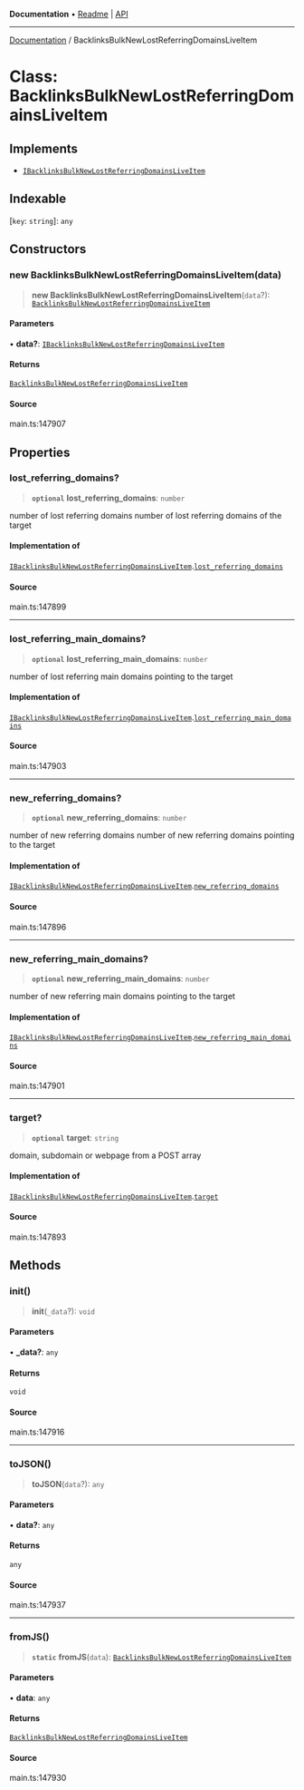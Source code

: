 **Documentation** • [Readme](../README.md) \| [API](../globals.md)

***

[Documentation](../README.md) / BacklinksBulkNewLostReferringDomainsLiveItem

# Class: BacklinksBulkNewLostReferringDomainsLiveItem

## Implements

- [`IBacklinksBulkNewLostReferringDomainsLiveItem`](../interfaces/IBacklinksBulkNewLostReferringDomainsLiveItem.md)

## Indexable

 \[`key`: `string`\]: `any`

## Constructors

### new BacklinksBulkNewLostReferringDomainsLiveItem(data)

> **new BacklinksBulkNewLostReferringDomainsLiveItem**(`data`?): [`BacklinksBulkNewLostReferringDomainsLiveItem`](BacklinksBulkNewLostReferringDomainsLiveItem.md)

#### Parameters

• **data?**: [`IBacklinksBulkNewLostReferringDomainsLiveItem`](../interfaces/IBacklinksBulkNewLostReferringDomainsLiveItem.md)

#### Returns

[`BacklinksBulkNewLostReferringDomainsLiveItem`](BacklinksBulkNewLostReferringDomainsLiveItem.md)

#### Source

main.ts:147907

## Properties

### lost\_referring\_domains?

> **`optional`** **lost\_referring\_domains**: `number`

number of lost referring domains
number of lost referring domains of the target

#### Implementation of

[`IBacklinksBulkNewLostReferringDomainsLiveItem`](../interfaces/IBacklinksBulkNewLostReferringDomainsLiveItem.md).[`lost_referring_domains`](../interfaces/IBacklinksBulkNewLostReferringDomainsLiveItem.md#lost_referring_domains)

#### Source

main.ts:147899

***

### lost\_referring\_main\_domains?

> **`optional`** **lost\_referring\_main\_domains**: `number`

number of lost referring main domains pointing to the target

#### Implementation of

[`IBacklinksBulkNewLostReferringDomainsLiveItem`](../interfaces/IBacklinksBulkNewLostReferringDomainsLiveItem.md).[`lost_referring_main_domains`](../interfaces/IBacklinksBulkNewLostReferringDomainsLiveItem.md#lost_referring_main_domains)

#### Source

main.ts:147903

***

### new\_referring\_domains?

> **`optional`** **new\_referring\_domains**: `number`

number of new referring domains
number of new referring domains pointing to the target

#### Implementation of

[`IBacklinksBulkNewLostReferringDomainsLiveItem`](../interfaces/IBacklinksBulkNewLostReferringDomainsLiveItem.md).[`new_referring_domains`](../interfaces/IBacklinksBulkNewLostReferringDomainsLiveItem.md#new_referring_domains)

#### Source

main.ts:147896

***

### new\_referring\_main\_domains?

> **`optional`** **new\_referring\_main\_domains**: `number`

number of new referring main domains pointing to the target

#### Implementation of

[`IBacklinksBulkNewLostReferringDomainsLiveItem`](../interfaces/IBacklinksBulkNewLostReferringDomainsLiveItem.md).[`new_referring_main_domains`](../interfaces/IBacklinksBulkNewLostReferringDomainsLiveItem.md#new_referring_main_domains)

#### Source

main.ts:147901

***

### target?

> **`optional`** **target**: `string`

domain, subdomain or webpage from a POST array

#### Implementation of

[`IBacklinksBulkNewLostReferringDomainsLiveItem`](../interfaces/IBacklinksBulkNewLostReferringDomainsLiveItem.md).[`target`](../interfaces/IBacklinksBulkNewLostReferringDomainsLiveItem.md#target)

#### Source

main.ts:147893

## Methods

### init()

> **init**(`_data`?): `void`

#### Parameters

• **\_data?**: `any`

#### Returns

`void`

#### Source

main.ts:147916

***

### toJSON()

> **toJSON**(`data`?): `any`

#### Parameters

• **data?**: `any`

#### Returns

`any`

#### Source

main.ts:147937

***

### fromJS()

> **`static`** **fromJS**(`data`): [`BacklinksBulkNewLostReferringDomainsLiveItem`](BacklinksBulkNewLostReferringDomainsLiveItem.md)

#### Parameters

• **data**: `any`

#### Returns

[`BacklinksBulkNewLostReferringDomainsLiveItem`](BacklinksBulkNewLostReferringDomainsLiveItem.md)

#### Source

main.ts:147930
